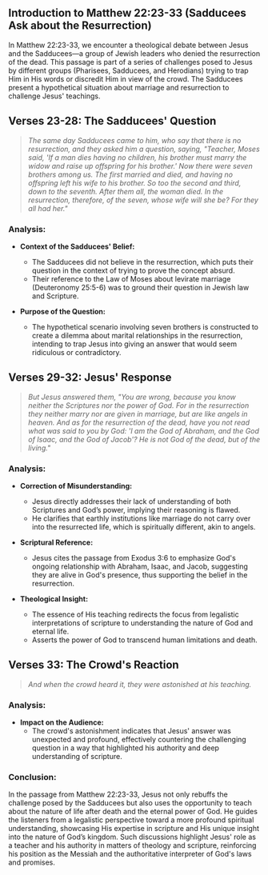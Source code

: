 ## Introduction to Matthew 22:23-33 (Sadducees Ask about the Resurrection)

In Matthew 22:23-33, we encounter a theological debate between Jesus and the Sadducees—a group of Jewish leaders who denied the resurrection of the dead. This passage is part of a series of challenges posed to Jesus by different groups (Pharisees, Sadducees, and Herodians) trying to trap Him in His words or discredit Him in view of the crowd. The Sadducees present a hypothetical situation about marriage and resurrection to challenge Jesus' teachings.

## Verses 23-28: The Sadducees' Question

> *The same day Sadducees came to him, who say that there is no resurrection, and they asked him a question, saying, "Teacher, Moses said, 'If a man dies having no children, his brother must marry the widow and raise up offspring for his brother.' Now there were seven brothers among us. The first married and died, and having no offspring left his wife to his brother. So too the second and third, down to the seventh. After them all, the woman died. In the resurrection, therefore, of the seven, whose wife will she be? For they all had her."*

### Analysis:
- **Context of the Sadducees' Belief:**
  - The Sadducees did not believe in the resurrection, which puts their question in the context of trying to prove the concept absurd.
  - Their reference to the Law of Moses about levirate marriage (Deuteronomy 25:5-6) was to ground their question in Jewish law and Scripture.

- **Purpose of the Question:**
  - The hypothetical scenario involving seven brothers is constructed to create a dilemma about marital relationships in the resurrection, intending to trap Jesus into giving an answer that would seem ridiculous or contradictory.

## Verses 29-32: Jesus' Response

> *But Jesus answered them, "You are wrong, because you know neither the Scriptures nor the power of God. For in the resurrection they neither marry nor are given in marriage, but are like angels in heaven. And as for the resurrection of the dead, have you not read what was said to you by God: 'I am the God of Abraham, and the God of Isaac, and the God of Jacob'? He is not God of the dead, but of the living."*

### Analysis:
- **Correction of Misunderstanding:**
  - Jesus directly addresses their lack of understanding of both Scriptures and God’s power, implying their reasoning is flawed.
  - He clarifies that earthly institutions like marriage do not carry over into the resurrected life, which is spiritually different, akin to angels.

- **Scriptural Reference:**
  - Jesus cites the passage from Exodus 3:6 to emphasize God's ongoing relationship with Abraham, Isaac, and Jacob, suggesting they are alive in God's presence, thus supporting the belief in the resurrection.

- **Theological Insight:**
  - The essence of His teaching redirects the focus from legalistic interpretations of scripture to understanding the nature of God and eternal life.
  - Asserts the power of God to transcend human limitations and death.

## Verses 33: The Crowd's Reaction

> *And when the crowd heard it, they were astonished at his teaching.*

### Analysis:
- **Impact on the Audience:**
  - The crowd's astonishment indicates that Jesus' answer was unexpected and profound, effectively countering the challenging question in a way that highlighted his authority and deep understanding of scripture.

### Conclusion:
In the passage from Matthew 22:23-33, Jesus not only rebuffs the challenge posed by the Sadducees but also uses the opportunity to teach about the nature of life after death and the eternal power of God. He guides the listeners from a legalistic perspective toward a more profound spiritual understanding, showcasing His expertise in scripture and His unique insight into the nature of God’s kingdom. Such discussions highlight Jesus' role as a teacher and his authority in matters of theology and scripture, reinforcing his position as the Messiah and the authoritative interpreter of God's laws and promises.